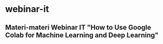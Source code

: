 # webinar-it
## Materi-materi Webinar IT "How to Use Google Colab for Machine Learning and Deep Learning" 
